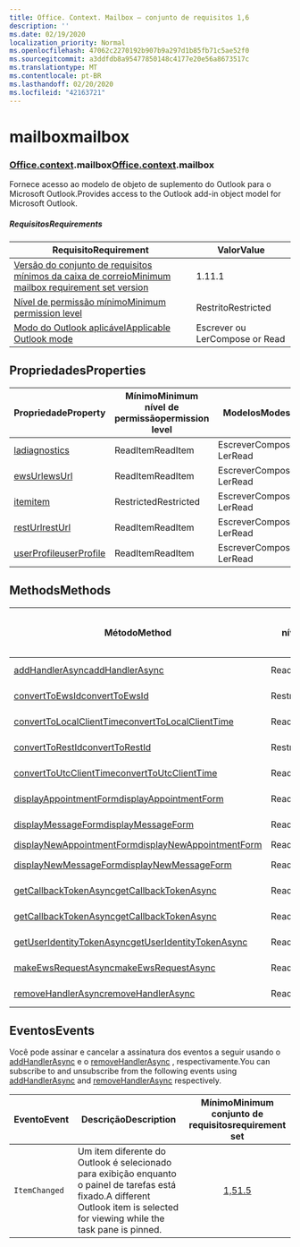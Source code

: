 ```yaml
---
title: Office. Context. Mailbox – conjunto de requisitos 1,6
description: ''
ms.date: 02/19/2020
localization_priority: Normal
ms.openlocfilehash: 47062c2270192b907b9a297d1b85fb71c5ae52f0
ms.sourcegitcommit: a3ddfdb8a95477850148c4177e20e56a8673517c
ms.translationtype: MT
ms.contentlocale: pt-BR
ms.lasthandoff: 02/20/2020
ms.locfileid: "42163721"
---
```

# <a name="mailbox"></a><span data-ttu-id="b522f-102">mailbox</span><span class="sxs-lookup"><span data-stu-id="b522f-102">mailbox</span></span>

### <a name="officecontextmailbox"></a><span data-ttu-id="b522f-103">[Office](office.md)[.context](office.context.md).mailbox</span><span class="sxs-lookup"><span data-stu-id="b522f-103">[Office](office.md)[.context](office.context.md).mailbox</span></span>

<span data-ttu-id="b522f-104">Fornece acesso ao modelo de objeto de suplemento do Outlook para o Microsoft Outlook.</span><span class="sxs-lookup"><span data-stu-id="b522f-104">Provides access to the Outlook add-in object model for Microsoft Outlook.</span></span>

##### <a name="requirements"></a><span data-ttu-id="b522f-105">Requisitos</span><span class="sxs-lookup"><span data-stu-id="b522f-105">Requirements</span></span>

|<span data-ttu-id="b522f-106">Requisito</span><span class="sxs-lookup"><span data-stu-id="b522f-106">Requirement</span></span>| <span data-ttu-id="b522f-107">Valor</span><span class="sxs-lookup"><span data-stu-id="b522f-107">Value</span></span>|
|---|---|
|[<span data-ttu-id="b522f-108">Versão do conjunto de requisitos mínimos da caixa de correio</span><span class="sxs-lookup"><span data-stu-id="b522f-108">Minimum mailbox requirement set version</span></span>](../../requirement-sets/outlook-api-requirement-sets.md)| <span data-ttu-id="b522f-109">1.1</span><span class="sxs-lookup"><span data-stu-id="b522f-109">1.1</span></span>|
|[<span data-ttu-id="b522f-110">Nível de permissão mínimo</span><span class="sxs-lookup"><span data-stu-id="b522f-110">Minimum permission level</span></span>](../../../outlook/understanding-outlook-add-in-permissions.md)| <span data-ttu-id="b522f-111">Restrito</span><span class="sxs-lookup"><span data-stu-id="b522f-111">Restricted</span></span>|
|[<span data-ttu-id="b522f-112">Modo do Outlook aplicável</span><span class="sxs-lookup"><span data-stu-id="b522f-112">Applicable Outlook mode</span></span>](../../../outlook/outlook-add-ins-overview.md#extension-points)| <span data-ttu-id="b522f-113">Escrever ou Ler</span><span class="sxs-lookup"><span data-stu-id="b522f-113">Compose or Read</span></span>|

## <a name="properties"></a><span data-ttu-id="b522f-114">Propriedades</span><span class="sxs-lookup"><span data-stu-id="b522f-114">Properties</span></span>

| <span data-ttu-id="b522f-115">Propriedade</span><span class="sxs-lookup"><span data-stu-id="b522f-115">Property</span></span> | <span data-ttu-id="b522f-116">Mínimo</span><span class="sxs-lookup"><span data-stu-id="b522f-116">Minimum</span></span><br><span data-ttu-id="b522f-117">nível de permissão</span><span class="sxs-lookup"><span data-stu-id="b522f-117">permission level</span></span> | <span data-ttu-id="b522f-118">Modelos</span><span class="sxs-lookup"><span data-stu-id="b522f-118">Modes</span></span> | <span data-ttu-id="b522f-119">Tipo de retorno</span><span class="sxs-lookup"><span data-stu-id="b522f-119">Return type</span></span> | <span data-ttu-id="b522f-120">Mínimo</span><span class="sxs-lookup"><span data-stu-id="b522f-120">Minimum</span></span><br><span data-ttu-id="b522f-121">conjunto de requisitos</span><span class="sxs-lookup"><span data-stu-id="b522f-121">requirement set</span></span> |
|---|---|---|---|:---:|
| [<span data-ttu-id="b522f-122">la</span><span class="sxs-lookup"><span data-stu-id="b522f-122">diagnostics</span></span>](/javascript/api/outlook/office.mailbox?view=outlook-js-1.6#diagnostics) | <span data-ttu-id="b522f-123">ReadItem</span><span class="sxs-lookup"><span data-stu-id="b522f-123">ReadItem</span></span> | <span data-ttu-id="b522f-124">Escrever</span><span class="sxs-lookup"><span data-stu-id="b522f-124">Compose</span></span><br><span data-ttu-id="b522f-125">Ler</span><span class="sxs-lookup"><span data-stu-id="b522f-125">Read</span></span> | [<span data-ttu-id="b522f-126">La</span><span class="sxs-lookup"><span data-stu-id="b522f-126">Diagnostics</span></span>](/javascript/api/outlook/office.diagnostics?view=outlook-js-1.6) | [<span data-ttu-id="b522f-127">1.1</span><span class="sxs-lookup"><span data-stu-id="b522f-127">1.1</span></span>](../requirement-set-1.1/outlook-requirement-set-1.1.md) |
| [<span data-ttu-id="b522f-128">ewsUrl</span><span class="sxs-lookup"><span data-stu-id="b522f-128">ewsUrl</span></span>](/javascript/api/outlook/office.mailbox?view=outlook-js-1.6#ewsurl) | <span data-ttu-id="b522f-129">ReadItem</span><span class="sxs-lookup"><span data-stu-id="b522f-129">ReadItem</span></span> | <span data-ttu-id="b522f-130">Escrever</span><span class="sxs-lookup"><span data-stu-id="b522f-130">Compose</span></span><br><span data-ttu-id="b522f-131">Ler</span><span class="sxs-lookup"><span data-stu-id="b522f-131">Read</span></span> | <span data-ttu-id="b522f-132">String</span><span class="sxs-lookup"><span data-stu-id="b522f-132">String</span></span> | [<span data-ttu-id="b522f-133">1.1</span><span class="sxs-lookup"><span data-stu-id="b522f-133">1.1</span></span>](../requirement-set-1.1/outlook-requirement-set-1.1.md) |
| [<span data-ttu-id="b522f-134">item</span><span class="sxs-lookup"><span data-stu-id="b522f-134">item</span></span>](office.context.mailbox.item.md) | <span data-ttu-id="b522f-135">Restricted</span><span class="sxs-lookup"><span data-stu-id="b522f-135">Restricted</span></span> | <span data-ttu-id="b522f-136">Escrever</span><span class="sxs-lookup"><span data-stu-id="b522f-136">Compose</span></span><br><span data-ttu-id="b522f-137">Ler</span><span class="sxs-lookup"><span data-stu-id="b522f-137">Read</span></span> | [<span data-ttu-id="b522f-138">Item</span><span class="sxs-lookup"><span data-stu-id="b522f-138">Item</span></span>](/javascript/api/outlook/office.item?view=outlook-js-1.6) | [<span data-ttu-id="b522f-139">1.1</span><span class="sxs-lookup"><span data-stu-id="b522f-139">1.1</span></span>](../requirement-set-1.1/outlook-requirement-set-1.1.md) |
| [<span data-ttu-id="b522f-140">restUrl</span><span class="sxs-lookup"><span data-stu-id="b522f-140">restUrl</span></span>](/javascript/api/outlook/office.mailbox?view=outlook-js-1.6#resturl) | <span data-ttu-id="b522f-141">ReadItem</span><span class="sxs-lookup"><span data-stu-id="b522f-141">ReadItem</span></span> | <span data-ttu-id="b522f-142">Escrever</span><span class="sxs-lookup"><span data-stu-id="b522f-142">Compose</span></span><br><span data-ttu-id="b522f-143">Ler</span><span class="sxs-lookup"><span data-stu-id="b522f-143">Read</span></span> | <span data-ttu-id="b522f-144">String</span><span class="sxs-lookup"><span data-stu-id="b522f-144">String</span></span> | [<span data-ttu-id="b522f-145">1,5</span><span class="sxs-lookup"><span data-stu-id="b522f-145">1.5</span></span>](../requirement-set-1.5/outlook-requirement-set-1.5.md) |
| [<span data-ttu-id="b522f-146">userProfile</span><span class="sxs-lookup"><span data-stu-id="b522f-146">userProfile</span></span>](/javascript/api/outlook/office.mailbox?view=outlook-js-1.5#userprofile) | <span data-ttu-id="b522f-147">ReadItem</span><span class="sxs-lookup"><span data-stu-id="b522f-147">ReadItem</span></span> | <span data-ttu-id="b522f-148">Escrever</span><span class="sxs-lookup"><span data-stu-id="b522f-148">Compose</span></span><br><span data-ttu-id="b522f-149">Ler</span><span class="sxs-lookup"><span data-stu-id="b522f-149">Read</span></span> | [<span data-ttu-id="b522f-150">UserProfile</span><span class="sxs-lookup"><span data-stu-id="b522f-150">UserProfile</span></span>](/javascript/api/outlook/office.userprofile?view=outlook-js-1.6) | [<span data-ttu-id="b522f-151">1.1</span><span class="sxs-lookup"><span data-stu-id="b522f-151">1.1</span></span>](../requirement-set-1.1/outlook-requirement-set-1.1.md) |

## <a name="methods"></a><span data-ttu-id="b522f-152">Methods</span><span class="sxs-lookup"><span data-stu-id="b522f-152">Methods</span></span>

| <span data-ttu-id="b522f-153">Método</span><span class="sxs-lookup"><span data-stu-id="b522f-153">Method</span></span> | <span data-ttu-id="b522f-154">Mínimo</span><span class="sxs-lookup"><span data-stu-id="b522f-154">Minimum</span></span><br><span data-ttu-id="b522f-155">nível de permissão</span><span class="sxs-lookup"><span data-stu-id="b522f-155">permission level</span></span> | <span data-ttu-id="b522f-156">Modelos</span><span class="sxs-lookup"><span data-stu-id="b522f-156">Modes</span></span> | <span data-ttu-id="b522f-157">Mínimo</span><span class="sxs-lookup"><span data-stu-id="b522f-157">Minimum</span></span><br><span data-ttu-id="b522f-158">conjunto de requisitos</span><span class="sxs-lookup"><span data-stu-id="b522f-158">requirement set</span></span> |
|---|---|---|:---:|
| [<span data-ttu-id="b522f-159">addHandlerAsync</span><span class="sxs-lookup"><span data-stu-id="b522f-159">addHandlerAsync</span></span>](/javascript/api/outlook/office.mailbox?view=outlook-js-1.6#addhandlerasync-eventtype--handler--options--callback-) | <span data-ttu-id="b522f-160">ReadItem</span><span class="sxs-lookup"><span data-stu-id="b522f-160">ReadItem</span></span> | <span data-ttu-id="b522f-161">Escrever</span><span class="sxs-lookup"><span data-stu-id="b522f-161">Compose</span></span><br><span data-ttu-id="b522f-162">Ler</span><span class="sxs-lookup"><span data-stu-id="b522f-162">Read</span></span> | [<span data-ttu-id="b522f-163">1,5</span><span class="sxs-lookup"><span data-stu-id="b522f-163">1.5</span></span>](../requirement-set-1.5/outlook-requirement-set-1.5.md) |
| [<span data-ttu-id="b522f-164">convertToEwsId</span><span class="sxs-lookup"><span data-stu-id="b522f-164">convertToEwsId</span></span>](/javascript/api/outlook/office.mailbox?view=outlook-js-1.6#converttoewsid-itemid--restversion-) | <span data-ttu-id="b522f-165">Restricted</span><span class="sxs-lookup"><span data-stu-id="b522f-165">Restricted</span></span> | <span data-ttu-id="b522f-166">Escrever</span><span class="sxs-lookup"><span data-stu-id="b522f-166">Compose</span></span><br><span data-ttu-id="b522f-167">Ler</span><span class="sxs-lookup"><span data-stu-id="b522f-167">Read</span></span> | [<span data-ttu-id="b522f-168">1.3</span><span class="sxs-lookup"><span data-stu-id="b522f-168">1.3</span></span>](../requirement-set-1.3/outlook-requirement-set-1.3.md) |
| [<span data-ttu-id="b522f-169">convertToLocalClientTime</span><span class="sxs-lookup"><span data-stu-id="b522f-169">convertToLocalClientTime</span></span>](/javascript/api/outlook/office.mailbox?view=outlook-js-1.6#converttolocalclienttime-timevalue-) | <span data-ttu-id="b522f-170">ReadItem</span><span class="sxs-lookup"><span data-stu-id="b522f-170">ReadItem</span></span> | <span data-ttu-id="b522f-171">Escrever</span><span class="sxs-lookup"><span data-stu-id="b522f-171">Compose</span></span><br><span data-ttu-id="b522f-172">Ler</span><span class="sxs-lookup"><span data-stu-id="b522f-172">Read</span></span> | [<span data-ttu-id="b522f-173">1.1</span><span class="sxs-lookup"><span data-stu-id="b522f-173">1.1</span></span>](../requirement-set-1.1/outlook-requirement-set-1.1.md) |
| [<span data-ttu-id="b522f-174">convertToRestId</span><span class="sxs-lookup"><span data-stu-id="b522f-174">convertToRestId</span></span>](/javascript/api/outlook/office.mailbox?view=outlook-js-1.6#converttorestid-itemid--restversion-) | <span data-ttu-id="b522f-175">Restricted</span><span class="sxs-lookup"><span data-stu-id="b522f-175">Restricted</span></span> | <span data-ttu-id="b522f-176">Escrever</span><span class="sxs-lookup"><span data-stu-id="b522f-176">Compose</span></span><br><span data-ttu-id="b522f-177">Ler</span><span class="sxs-lookup"><span data-stu-id="b522f-177">Read</span></span> | [<span data-ttu-id="b522f-178">1.3</span><span class="sxs-lookup"><span data-stu-id="b522f-178">1.3</span></span>](../requirement-set-1.3/outlook-requirement-set-1.3.md) |
| [<span data-ttu-id="b522f-179">convertToUtcClientTime</span><span class="sxs-lookup"><span data-stu-id="b522f-179">convertToUtcClientTime</span></span>](/javascript/api/outlook/office.mailbox?view=outlook-js-1.6#converttoutcclienttime-input-) | <span data-ttu-id="b522f-180">ReadItem</span><span class="sxs-lookup"><span data-stu-id="b522f-180">ReadItem</span></span> | <span data-ttu-id="b522f-181">Escrever</span><span class="sxs-lookup"><span data-stu-id="b522f-181">Compose</span></span><br><span data-ttu-id="b522f-182">Ler</span><span class="sxs-lookup"><span data-stu-id="b522f-182">Read</span></span> | [<span data-ttu-id="b522f-183">1.1</span><span class="sxs-lookup"><span data-stu-id="b522f-183">1.1</span></span>](../requirement-set-1.1/outlook-requirement-set-1.1.md) |
| [<span data-ttu-id="b522f-184">displayAppointmentForm</span><span class="sxs-lookup"><span data-stu-id="b522f-184">displayAppointmentForm</span></span>](/javascript/api/outlook/office.mailbox?view=outlook-js-1.6#displayappointmentform-itemid-) | <span data-ttu-id="b522f-185">ReadItem</span><span class="sxs-lookup"><span data-stu-id="b522f-185">ReadItem</span></span> | <span data-ttu-id="b522f-186">Escrever</span><span class="sxs-lookup"><span data-stu-id="b522f-186">Compose</span></span><br><span data-ttu-id="b522f-187">Ler</span><span class="sxs-lookup"><span data-stu-id="b522f-187">Read</span></span> | [<span data-ttu-id="b522f-188">1.1</span><span class="sxs-lookup"><span data-stu-id="b522f-188">1.1</span></span>](../requirement-set-1.1/outlook-requirement-set-1.1.md) |
| [<span data-ttu-id="b522f-189">displayMessageForm</span><span class="sxs-lookup"><span data-stu-id="b522f-189">displayMessageForm</span></span>](/javascript/api/outlook/office.mailbox?view=outlook-js-1.6#displaymessageform-itemid-) | <span data-ttu-id="b522f-190">ReadItem</span><span class="sxs-lookup"><span data-stu-id="b522f-190">ReadItem</span></span> | <span data-ttu-id="b522f-191">Escrever</span><span class="sxs-lookup"><span data-stu-id="b522f-191">Compose</span></span><br><span data-ttu-id="b522f-192">Ler</span><span class="sxs-lookup"><span data-stu-id="b522f-192">Read</span></span> | [<span data-ttu-id="b522f-193">1.1</span><span class="sxs-lookup"><span data-stu-id="b522f-193">1.1</span></span>](../requirement-set-1.1/outlook-requirement-set-1.1.md) |
| [<span data-ttu-id="b522f-194">displayNewAppointmentForm</span><span class="sxs-lookup"><span data-stu-id="b522f-194">displayNewAppointmentForm</span></span>](/javascript/api/outlook/office.mailbox?view=outlook-js-1.6#displaynewappointmentform-parameters-) | <span data-ttu-id="b522f-195">ReadItem</span><span class="sxs-lookup"><span data-stu-id="b522f-195">ReadItem</span></span> | <span data-ttu-id="b522f-196">Ler</span><span class="sxs-lookup"><span data-stu-id="b522f-196">Read</span></span> | [<span data-ttu-id="b522f-197">1.1</span><span class="sxs-lookup"><span data-stu-id="b522f-197">1.1</span></span>](../requirement-set-1.1/outlook-requirement-set-1.1.md) |
| [<span data-ttu-id="b522f-198">displayNewMessageForm</span><span class="sxs-lookup"><span data-stu-id="b522f-198">displayNewMessageForm</span></span>](/javascript/api/outlook/office.mailbox?view=outlook-js-1.6#displaynewmessageform-parameters-) | <span data-ttu-id="b522f-199">ReadItem</span><span class="sxs-lookup"><span data-stu-id="b522f-199">ReadItem</span></span> | <span data-ttu-id="b522f-200">Escrever</span><span class="sxs-lookup"><span data-stu-id="b522f-200">Compose</span></span><br><span data-ttu-id="b522f-201">Ler</span><span class="sxs-lookup"><span data-stu-id="b522f-201">Read</span></span> | [<span data-ttu-id="b522f-202">1,6</span><span class="sxs-lookup"><span data-stu-id="b522f-202">1.6</span></span>](../requirement-set-1.6/outlook-requirement-set-1.6.md) |
| [<span data-ttu-id="b522f-203">getCallbackTokenAsync</span><span class="sxs-lookup"><span data-stu-id="b522f-203">getCallbackTokenAsync</span></span>](/javascript/api/outlook/office.mailbox?view=outlook-js-1.6#getcallbacktokenasync-options--callback-) | <span data-ttu-id="b522f-204">ReadItem</span><span class="sxs-lookup"><span data-stu-id="b522f-204">ReadItem</span></span> | <span data-ttu-id="b522f-205">Escrever</span><span class="sxs-lookup"><span data-stu-id="b522f-205">Compose</span></span><br><span data-ttu-id="b522f-206">Ler</span><span class="sxs-lookup"><span data-stu-id="b522f-206">Read</span></span> | [<span data-ttu-id="b522f-207">1,5</span><span class="sxs-lookup"><span data-stu-id="b522f-207">1.5</span></span>](../requirement-set-1.5/outlook-requirement-set-1.5.md) |
| [<span data-ttu-id="b522f-208">getCallbackTokenAsync</span><span class="sxs-lookup"><span data-stu-id="b522f-208">getCallbackTokenAsync</span></span>](/javascript/api/outlook/office.mailbox?view=outlook-js-1.6#getcallbacktokenasync-callback--usercontext-) | <span data-ttu-id="b522f-209">ReadItem</span><span class="sxs-lookup"><span data-stu-id="b522f-209">ReadItem</span></span> | <span data-ttu-id="b522f-210">Escrever</span><span class="sxs-lookup"><span data-stu-id="b522f-210">Compose</span></span><br><span data-ttu-id="b522f-211">Ler</span><span class="sxs-lookup"><span data-stu-id="b522f-211">Read</span></span> | [<span data-ttu-id="b522f-212">1.3</span><span class="sxs-lookup"><span data-stu-id="b522f-212">1.3</span></span>](../requirement-set-1.3/outlook-requirement-set-1.3.md)<br>[<span data-ttu-id="b522f-213">1.1</span><span class="sxs-lookup"><span data-stu-id="b522f-213">1.1</span></span>](../requirement-set-1.1/outlook-requirement-set-1.1.md) |
| [<span data-ttu-id="b522f-214">getUserIdentityTokenAsync</span><span class="sxs-lookup"><span data-stu-id="b522f-214">getUserIdentityTokenAsync</span></span>](/javascript/api/outlook/office.mailbox?view=outlook-js-1.6#getuseridentitytokenasync-callback--usercontext-) | <span data-ttu-id="b522f-215">ReadItem</span><span class="sxs-lookup"><span data-stu-id="b522f-215">ReadItem</span></span> | <span data-ttu-id="b522f-216">Escrever</span><span class="sxs-lookup"><span data-stu-id="b522f-216">Compose</span></span><br><span data-ttu-id="b522f-217">Ler</span><span class="sxs-lookup"><span data-stu-id="b522f-217">Read</span></span> | [<span data-ttu-id="b522f-218">1.1</span><span class="sxs-lookup"><span data-stu-id="b522f-218">1.1</span></span>](../requirement-set-1.1/outlook-requirement-set-1.1.md) |
| [<span data-ttu-id="b522f-219">makeEwsRequestAsync</span><span class="sxs-lookup"><span data-stu-id="b522f-219">makeEwsRequestAsync</span></span>](/javascript/api/outlook/office.mailbox?view=outlook-js-1.6#makeewsrequestasync-data--callback--usercontext-) | <span data-ttu-id="b522f-220">ReadWriteMailbox</span><span class="sxs-lookup"><span data-stu-id="b522f-220">ReadWriteMailbox</span></span> | <span data-ttu-id="b522f-221">Escrever</span><span class="sxs-lookup"><span data-stu-id="b522f-221">Compose</span></span><br><span data-ttu-id="b522f-222">Ler</span><span class="sxs-lookup"><span data-stu-id="b522f-222">Read</span></span> | [<span data-ttu-id="b522f-223">1.1</span><span class="sxs-lookup"><span data-stu-id="b522f-223">1.1</span></span>](../requirement-set-1.1/outlook-requirement-set-1.1.md) |
| [<span data-ttu-id="b522f-224">removeHandlerAsync</span><span class="sxs-lookup"><span data-stu-id="b522f-224">removeHandlerAsync</span></span>](/javascript/api/outlook/office.mailbox?view=outlook-js-1.6#removehandlerasync-eventtype--options--callback-) | <span data-ttu-id="b522f-225">ReadItem</span><span class="sxs-lookup"><span data-stu-id="b522f-225">ReadItem</span></span> | <span data-ttu-id="b522f-226">Escrever</span><span class="sxs-lookup"><span data-stu-id="b522f-226">Compose</span></span><br><span data-ttu-id="b522f-227">Ler</span><span class="sxs-lookup"><span data-stu-id="b522f-227">Read</span></span> | [<span data-ttu-id="b522f-228">1,5</span><span class="sxs-lookup"><span data-stu-id="b522f-228">1.5</span></span>](../requirement-set-1.5/outlook-requirement-set-1.5.md) |

## <a name="events"></a><span data-ttu-id="b522f-229">Eventos</span><span class="sxs-lookup"><span data-stu-id="b522f-229">Events</span></span>

<span data-ttu-id="b522f-230">Você pode assinar e cancelar a assinatura dos eventos a seguir usando o [addHandlerAsync](/javascript/api/outlook/office.mailbox?view=outlook-js-1.6#addhandlerasync-eventtype--handler--options--callback-) e o [removeHandlerAsync](/javascript/api/outlook/office.mailbox?view=outlook-js-1.6#removehandlerasync-eventtype--options--callback-) , respectivamente.</span><span class="sxs-lookup"><span data-stu-id="b522f-230">You can subscribe to and unsubscribe from the following events using [addHandlerAsync](/javascript/api/outlook/office.mailbox?view=outlook-js-1.6#addhandlerasync-eventtype--handler--options--callback-) and [removeHandlerAsync](/javascript/api/outlook/office.mailbox?view=outlook-js-1.6#removehandlerasync-eventtype--options--callback-) respectively.</span></span>

| <span data-ttu-id="b522f-231">Evento</span><span class="sxs-lookup"><span data-stu-id="b522f-231">Event</span></span> | <span data-ttu-id="b522f-232">Descrição</span><span class="sxs-lookup"><span data-stu-id="b522f-232">Description</span></span> | <span data-ttu-id="b522f-233">Mínimo</span><span class="sxs-lookup"><span data-stu-id="b522f-233">Minimum</span></span><br><span data-ttu-id="b522f-234">conjunto de requisitos</span><span class="sxs-lookup"><span data-stu-id="b522f-234">requirement set</span></span> |
|---|---|:---:|
|`ItemChanged`| <span data-ttu-id="b522f-235">Um item diferente do Outlook é selecionado para exibição enquanto o painel de tarefas está fixado.</span><span class="sxs-lookup"><span data-stu-id="b522f-235">A different Outlook item is selected for viewing while the task pane is pinned.</span></span> | [<span data-ttu-id="b522f-236">1,5</span><span class="sxs-lookup"><span data-stu-id="b522f-236">1.5</span></span>](../requirement-set-1.5/outlook-requirement-set-1.5.md) |

